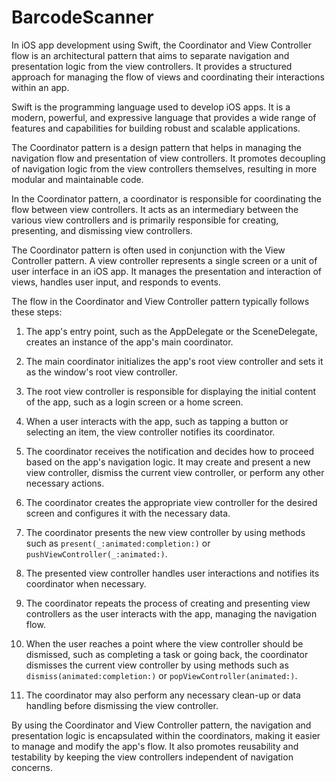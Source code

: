 # BarcodeScanner

In iOS app development using Swift, the Coordinator and View Controller flow is an architectural pattern that aims to separate navigation and presentation logic from the view controllers. It provides a structured approach for managing the flow of views and coordinating their interactions within an app.

Swift is the programming language used to develop iOS apps. It is a modern, powerful, and expressive language that provides a wide range of features and capabilities for building robust and scalable applications.

The Coordinator pattern is a design pattern that helps in managing the navigation flow and presentation of view controllers. It promotes decoupling of navigation logic from the view controllers themselves, resulting in more modular and maintainable code.

In the Coordinator pattern, a coordinator is responsible for coordinating the flow between view controllers. It acts as an intermediary between the various view controllers and is primarily responsible for creating, presenting, and dismissing view controllers.

The Coordinator pattern is often used in conjunction with the View Controller pattern. A view controller represents a single screen or a unit of user interface in an iOS app. It manages the presentation and interaction of views, handles user input, and responds to events.

The flow in the Coordinator and View Controller pattern typically follows these steps:

1. The app's entry point, such as the AppDelegate or the SceneDelegate, creates an instance of the app's main coordinator.

2. The main coordinator initializes the app's root view controller and sets it as the window's root view controller.

3. The root view controller is responsible for displaying the initial content of the app, such as a login screen or a home screen.

4. When a user interacts with the app, such as tapping a button or selecting an item, the view controller notifies its coordinator.

5. The coordinator receives the notification and decides how to proceed based on the app's navigation logic. It may create and present a new view controller, dismiss the current view controller, or perform any other necessary actions.

6. The coordinator creates the appropriate view controller for the desired screen and configures it with the necessary data.

7. The coordinator presents the new view controller by using methods such as `present(_:animated:completion:)` or `pushViewController(_:animated:)`.

8. The presented view controller handles user interactions and notifies its coordinator when necessary.

9. The coordinator repeats the process of creating and presenting view controllers as the user interacts with the app, managing the navigation flow.

10. When the user reaches a point where the view controller should be dismissed, such as completing a task or going back, the coordinator dismisses the current view controller by using methods such as `dismiss(animated:completion:)` or `popViewController(animated:)`.

11. The coordinator may also perform any necessary clean-up or data handling before dismissing the view controller.

By using the Coordinator and View Controller pattern, the navigation and presentation logic is encapsulated within the coordinators, making it easier to manage and modify the app's flow. It also promotes reusability and testability by keeping the view controllers independent of navigation concerns.
